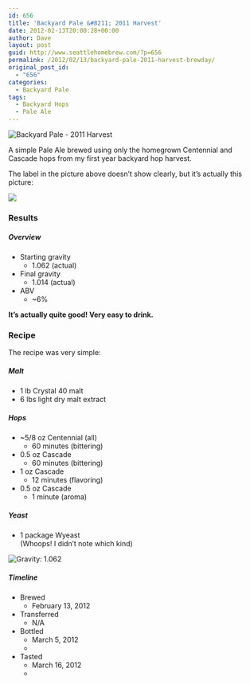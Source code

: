 ```yaml
---
id: 656
title: 'Backyard Pale &#8211; 2011 Harvest'
date: 2012-02-13T20:00:28+00:00
author: Dave
layout: post
guid: http://www.seattlehomebrew.com/?p=656
permalink: /2012/02/13/backyard-pale-2011-harvest-brewday/
original_post_id:
  - "656"
categories:
  - Backyard Pale
tags:
  - Backyard Hops
  - Pale Ale
---
```

<img class="aligncenter" src="/wp-content/uploads/2013/07/20130711-2008581-667x500.jpg" alt="Backyard Pale - 2011 Harvest" />

A simple Pale Ale brewed using only the homegrown Centennial and Cascade hops from my first year backyard hop harvest.

The label in the picture above doesn&#8217;t show clearly, but it&#8217;s actually this picture:

<!--more-->

<img src="/wp-content/uploads/2013/07/backyard-bw1-733x500.jpg" class="aligncenter" /> 

### Results

##### Overview

  * Starting gravity 
      * 1.062 (actual)
  * Final gravity 
      * 1.014 (actual)
  * ABV 
      * ~6% 

**It&#8217;s actually quite good! Very easy to drink.**

### Recipe

The recipe was very simple:

##### Malt

  * 1 lb Crystal 40 malt
  * 6 lbs light dry malt extract

##### Hops

  * ~5/8 oz Centennial (all) 
      * 60 minutes (bittering)
  * 0.5 oz Cascade 
      * 60 minutes (bittering)
  * 1 oz Cascade 
      * 12 minutes (flavoring)
  * 0.5 oz Cascade 
      * 1 minute (aroma)

##### Yeast

  * 1 package Wyeast  
    (Whoops! I didn&#8217;t note which kind) 

<img class="aligncenter" src="/wp-content/uploads/2013/07/img_02681-667x500.jpg" alt="Gravity: 1.062" /> 

##### Timeline

  * Brewed 
      * February 13, 2012
  * Transferred 
      * N/A
  * Bottled 
      * March 5, 2012
      * 
  * Tasted 
      * March 16, 2012
      * 